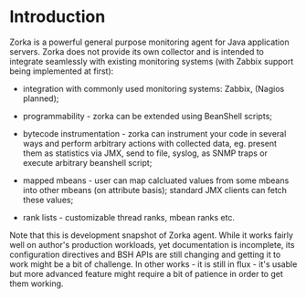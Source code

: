 
# Introduction


Zorka is a powerful general purpose monitoring agent for Java application servers. Zorka does not provide its own
collector and is intended to integrate seamlessly with existing monitoring systems (with Zabbix support being
implemented at first):

* integration with commonly used monitoring systems: Zabbix, (Nagios planned);

* programmability - zorka can be extended using BeanShell scripts;

* bytecode instrumentation - zorka can instrument your code in several ways and perform arbitrary actions with collected
data, eg. present them as statistics via JMX, send to file, syslog, as SNMP traps or execute arbitrary beanshell script;

* mapped mbeans - user can map calcluated values from some mbeans into other mbeans (on attribute basis);
standard JMX clients can fetch these values;

* rank lists - customizable thread ranks, mbean ranks etc.

Note that this is development snapshot of Zorka agent. While it works fairly well on author's production workloads,
yet documentation is incomplete, its configuration directives and BSH APIs are still changing and getting it to work
might be a bit of challenge. In other works - it is still in flux - it's usable but more advanced feature might require
a bit of patience in order to get them working.


